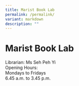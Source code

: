 ```yaml
---
title: Marist Book Lab
permalink: /permalink/
variant: markdown
description: ""
---
```

# Marist Book Lab
Librarian: Ms&nbsp;Seh Peh Yi<br>
Opening Hours:<br>
Mondays to Fridays<br>
6.45 a.m. to 3.45 p.m.